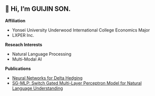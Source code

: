 __👋 Hi, I’m GUIJIN SON.__ 
---  
__Affiliation__
- Yonsei University Underwood International College Economics Major
- LXPER Inc. 

__Reseach Interests__
- Natural Language Processing
- Multi-Modal AI  

__Publications__
- [Neural Networks for Delta Hedging](https://arxiv.org/abs/2112.10084)
- [SG-MLP: Switch Gated Multi-Layer Perceptron Model for Natural Language Understanding](https://doi.org/10.3745/PKIPS.y2021m11a.1116)
